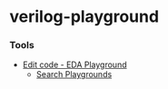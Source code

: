 verilog-playground
==================
### Tools
- [Edit code - EDA Playground](https://www.edaplayground.com/home)
  - [Search Playgrounds](https://www.edaplayground.com/playgrounds?searchString=&_showAllResults=on&language=SystemVerilog%2FVerilog&simulator=&methodologies=&_libraries=on&_easierUVM=on&curated=true&_curated=on&_csrf=fab1edc4-1df9-4bb0-81b0-738120ce4643)

